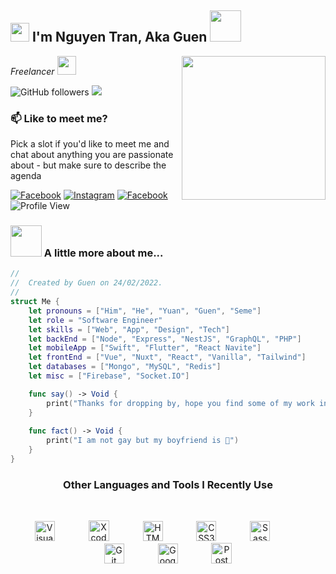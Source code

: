 <h2><img src="https://emojis.slackmojis.com/emojis/images/1531849430/4246/blob-sunglasses.gif?1531849430" width="30"/> I'm Nguyen Tran, Aka Guen <img src="https://media.giphy.com/media/12oufCB0MyZ1Go/giphy.gif" width="50"></h2>
<img align='right' src="https://media.giphy.com/media/M9gbBd9nbDrOTu1Mqx/giphy.gif" width="230">
<p><em>Freelancer <img src="https://media.giphy.com/media/WUlplcMpOCEmTGBtBW/giphy.gif" width="30"> 
</em></p>

![GitHub followers](https://img.shields.io/github/followers/guendev?label=Follow&style=social)
![](https://visitor-badge.glitch.me/badge?page_id=guendev)
### 📫 Like to meet me?

Pick a slot if you'd like to meet me and chat about anything you are passionate about - but make sure to describe the agenda


[![Facebook](https://img.shields.io/badge/Facebook-1877F2?style=for-the-badge&logo=facebook&logoColor=white)](https://www.facebook.com/guen.dev/)
[![Instagram](https://img.shields.io/badge/Instagram-E4405F?style=for-the-badge&logo=instagram&logoColor=white)](https://www.instagram.com/guen.dev//)
[![Facebook](https://img.shields.io/badge/GitHub-100000?style=for-the-badge&logo=github&logoColor=white)](https://github.com/guendev/)
![Profile View](https://komarev.com/ghpvc/?username=dnstylish&color=blue&style=for-the-badge)

### <img src="https://media.giphy.com/media/VgCDAzcKvsR6OM0uWg/giphy.gif" width="50"> A little more about me...

```swift
//
//  Created by Guen on 24/02/2022.
//
struct Me {
    let pronouns = ["Him", "He", "Yuan", "Guen", "Seme"]
    let role = "Software Engineer"
    let skills = ["Web", "App", "Design", "Tech"]
    let backEnd = ["Node", "Express", "NestJS", "GraphQL", "PHP"]
    let mobileApp = ["Swift", "Flutter", "React Navite"]
    let frontEnd = ["Vue", "Nuxt", "React", "Vanilla", "Tailwind"]
    let databases = ["Mongo", "MySQL", "Redis"]
    let misc = ["Firebase", "Socket.IO"]

    func say() -> Void {
        print("Thanks for dropping by, hope you find some of my work interesting.")
    }
    
    func fact() -> Void {
        print("I am not gay but my boyfriend is 🤣")
    }
}
```

<h3 align="center"><b>Other Languages and Tools I Recently Use</b></h3>
<br>
<p align="center">
    <img alt="Visual Studio Code" width="32px" src="https://cdn.jsdelivr.net/gh/devicons/devicon/icons/vscode/vscode-original.svg" style="padding-right:50px;" />
    <img alt="Xcode" width="33px" src="https://upload.wikimedia.org/wikipedia/commons/thumb/7/71/WebStorm_Icon.png/1024px-WebStorm_Icon.png" style="padding-right:50px;" />
    <img alt="HTML5" width="32px" src="https://cdn.jsdelivr.net/gh/devicons/devicon/icons/html5/html5-original.svg" style="padding-right:50px;" />
    <img alt="CSS3" width="32px" src="https://cdn.jsdelivr.net/gh/devicons/devicon/icons/css3/css3-original.svg" style="padding-right:50px;" />
    <img alt="Sass" width="32px" src="https://cdn.jsdelivr.net/gh/devicons/devicon/icons/sass/sass-original.svg" style="padding-right:50px;" />
    <img alt="Git" width="32px" src="https://cdn.jsdelivr.net/gh/devicons/devicon/icons/git/git-original.svg" style="padding-right:50px;" />
    <img alt="GoogleCloud" width="32px" src="https://cdn.jsdelivr.net/gh/devicons/devicon/icons/googlecloud/googlecloud-original.svg" style="padding-right:50px;" />
    <img alt="Postman" width="33px" src="https://user-images.githubusercontent.com/70565731/157870665-116d3603-528b-4725-892a-f8bfc7b1f152.png" />
</p>
